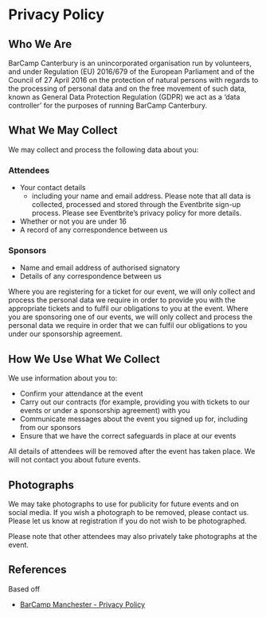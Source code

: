 Privacy Policy
==============


Who We Are
----------

BarCamp Canterbury is an unincorporated organisation run by volunteers, and under Regulation (EU) 2016/679 of the European Parliament and of the Council of 27 April 2016 on the protection of natural persons with regards to the processing of personal data and on the free movement of such data, known as General Data Protection Regulation (GDPR) we act as a ‘data controller’ for the purposes of running BarCamp Canterbury.

What We May Collect
-------------------

We may collect and process the following data about you:
### Attendees
* Your contact details
    * including your name and email address. Please note that all data is collected, processed and stored through the Eventbrite sign-up process. Please see Eventbrite’s privacy policy for more details.
* Whether or not you are under 16
* A record of any correspondence between us


### Sponsors
* Name and email address of authorised signatory
* Details of any correspondence between us

Where you are registering for a ticket for our event, we will only collect and process the personal data we require in order to provide you with the appropriate tickets and to fulfil our obligations to you at the event. 
Where you are sponsoring one of our events, we will only collect and process the personal data we require in order that we can fulfil our obligations to you under our sponsorship agreement.

How We Use What We Collect
--------------------------

We use information about you to:
* Confirm your attendance at the event
* Carry out our contracts (for example, providing you with tickets to our events or under a sponsorship agreement) with you
* Communicate messages about the event you signed up for, including from our sponsors
* Ensure that we have the correct safeguards in place at our events

All details of attendees will be removed after the event has taken place. 
We will not contact you about future events.


Photographs
-----------

We may take photographs to use for publicity for future events and on social media.
If you wish a photograph to be removed, please contact us.
Please let us know at registration if you do not wish to be photographed.

Please note that other attendees may also privately take photographs at the event.


References
----------

Based off
* [BarCamp Manchester - Privacy Policy](https://www.barcampmanchester.co.uk/privacy.html)